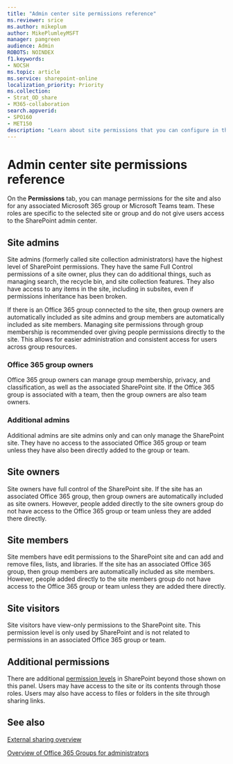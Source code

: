 ```yaml
---
title: "Admin center site permissions reference"
ms.reviewer: srice
ms.author: mikeplum
author: MikePlumleyMSFT
manager: pamgreen
audience: Admin
ROBOTS: NOINDEX
f1.keywords:
- NOCSH
ms.topic: article
ms.service: sharepoint-online
localization_priority: Priority
ms.collection:  
- Strat_OD_share
- M365-collaboration
search.appverid:
- SPO160
- MET150
description: "Learn about site permissions that you can configure in the SharePoint admin center."
---
```


# Admin center site permissions reference

On the **Permissions** tab, you can manage permissions for the site and also for any associated Microsoft 365 group or Microsoft Teams team. These roles are specific to the selected site or group and do not give users access to the SharePoint admin center.

## Site admins

Site admins (formerly called site collection administrators) have the highest level of SharePoint permissions. They have the same Full Control permissions of a site owner, plus they can do additional things, such as managing search, the recycle bin, and site collection features. They also have access to any items in the site, including in subsites, even if permissions inheritance has been broken.

If there is an Office 365 group connected to the site, then group owners are automatically included as site admins and group members are automatically included as site members. Managing site permissions through group membership is recommended over giving people permissions directly to the site. This allows for easier administration and consistent access for users across group resources.

### Office 365 group owners

Office 365 group owners can manage group membership, privacy, and classification, as well as the associated SharePoint site. If the Office 365 group is associated with a team, then the group owners are also team owners.

### Additional admins

Additional admins are site admins only and can only manage the SharePoint site. They have no access to the associated Office 365 group or team unless they have also been directly added to the group or team.

## Site owners

Site owners have full control of the SharePoint site. If the site has an associated Office 365 group, then group owners are automatically included as site owners. However, people added directly to the site owners group do not have access to the Office 365 group or team unless they are added there directly.

## Site members

Site members have edit permissions to the SharePoint site and can add and remove files, lists, and libraries. If the site has an associated Office 365 group, then group members are automatically included as site members. However, people added directly to the site members group do not have access to the Office 365 group or team unless they are added there directly.

## Site visitors

Site visitors have view-only permissions to the SharePoint site. This permission level is only used by SharePoint and is not related to permissions in an associated Office 365 group or team.

## Additional permissions

There are additional [permission levels](understanding-permission-levels.md) in SharePoint beyond those shown on this panel. Users may have access to the site or its contents through those roles. Users may also have access to files or folders in the site through sharing links.

## See also

[External sharing overview](external-sharing-overview.md)

[Overview of Office 365 Groups for administrators](https://docs.microsoft.com/office365/admin/create-groups/office-365-groups)